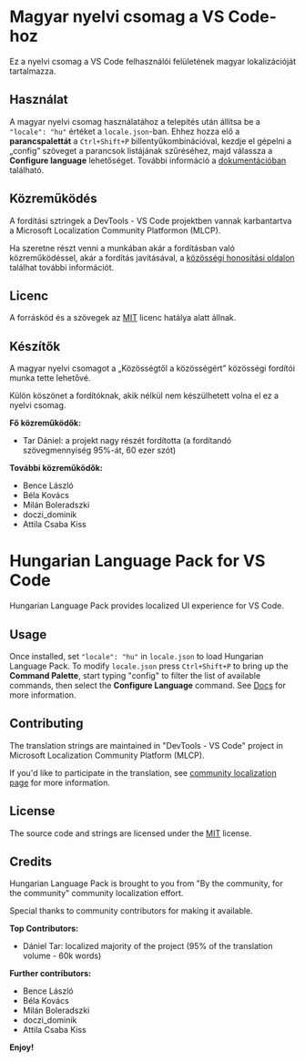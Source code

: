 # Magyar nyelvi csomag a VS Code-hoz

Ez a nyelvi csomag a VS Code felhasználói felületének magyar lokalizációját
tartalmazza.

## Használat

A magyar nyelvi csomag használatához a telepítés után állítsa be a
`"locale": "hu"` értéket a `locale.json`-ban. Ehhez hozza elő a
**parancspalettát** a `Ctrl+Shift+P` billentyűkombinációval, kezdje el gépelni a
„config” szöveget a parancsok listájának szűréséhez, majd válassza a **Configure
language** lehetőséget. További információ a
[dokumentációban](https://go.microsoft.com/fwlink/?LinkId=761051) található.

## Közreműködés

A fordítási sztringek a DevTools - VS Code projektben vannak karbantartva a
Microsoft Localization Community Platformon (MLCP).

Ha szeretne részt venni a munkában akár a fordításban való közreműködéssel, akár
a fordítás javításával, a
[közösségi honosítási oldalon](https://aka.ms/vscodeloc) találhat további
információt.

## Licenc

A forráskód és a szövegek az
[MIT](https://github.com/Microsoft/vscode-loc/blob/master/LICENSE.md) licenc
hatálya alatt állnak.

## Készítők

A magyar nyelvi csomagot a „Közösségtől a közösségért” közösségi fordítói munka
tette lehetővé.

Külön köszönet a fordítóknak, akik nélkül nem készülhetett volna el ez a nyelvi
csomag.

**Fő közreműködők:**

-   Tar Dániel: a projekt nagy részét fordította (a fordítandó szövegmennyiség
    95%-át, 60 ezer szót)

**További közreműködők:**

-   Bence László
-   Béla Kovács
-   Milán Boleradszki
-   doczi_dominik
-   Attila Csaba Kiss

# Hungarian Language Pack for VS Code

Hungarian Language Pack provides localized UI experience for VS Code.

## Usage

Once installed, set `"locale": "hu"` in `locale.json` to load Hungarian Language
Pack. To modify `locale.json` press `Ctrl+Shift+P` to bring up the **Command
Palette**, start typing "config" to filter the list of available commands, then
select the **Configure Language** command. See
[Docs](https://go.microsoft.com/fwlink/?LinkId=761051) for more information.

## Contributing

The translation strings are maintained in "DevTools - VS Code" project in
Microsoft Localization Community Platform (MLCP).

If you'd like to participate in the translation, see
[community localization page](https://aka.ms/vscodeloc) for more information.

## License

The source code and strings are licensed under the
[MIT](https://github.com/Microsoft/vscode-loc/blob/master/LICENSE.md) license.

## Credits

Hungarian Language Pack is brought to you from "By the community, for the
community" community localization effort.

Special thanks to community contributors for making it available.

**Top Contributors:**

-   Dániel Tar: localized majority of the project (95% of the translation
    volume - 60k words)

**Further contributors:**

-   Bence László
-   Béla Kovács
-   Milán Boleradszki
-   doczi_dominik
-   Attila Csaba Kiss

**Enjoy!**
